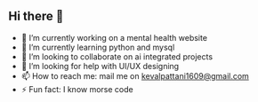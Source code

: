 ## Hi there 👋

- 🔭 I’m currently working on a mental health website 
- 🌱 I’m currently learning python and mysql
- 👯 I’m looking to collaborate on ai integrated projects  
- 🤔 I’m looking for help with UI/UX designing
- 📫 How to reach me: mail me on kevalpattani1609@gmail.com
- ⚡ Fun fact: I know morse code 

